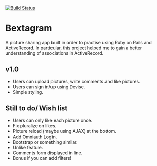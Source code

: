 [![Build Status](https://travis-ci.org/katylouise/instagram-challenge.svg?branch=master)](https://travis-ci.org/katylouise/instagram-challenge.svg?branch=master)

Bextagram
==========
A picture sharing app built in order to practise using Ruby on Rails and ActiveRecord.  In particular, this project helped me to gain a better understanding of associations in ActiveRecord.

v1.0
-----
* Users can upload pictures, write comments and like pictures.
* Users can sign in/up using Devise.
* Simple styling.


Still to do/ Wish list
-----------------------
* Users can only like each picture once.
* Fix pluralize on likes.
* Picture reload (maybe using AJAX) at the bottom.
* Add Omniauth Login.
* Bootstrap or something similar.
* Unlike feature.
* Comments form displayed in line.
* Bonus if you can add filters!